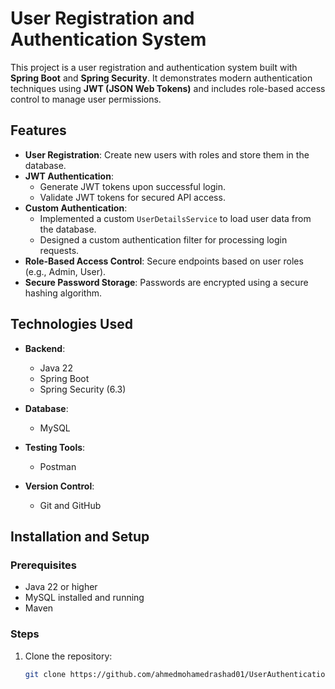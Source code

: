 # User Registration and Authentication System  

This project is a user registration and authentication system built with **Spring Boot** and **Spring Security**. It demonstrates modern authentication techniques using **JWT (JSON Web Tokens)** and includes role-based access control to manage user permissions.  

## Features  

- **User Registration**: Create new users with roles and store them in the database.  
- **JWT Authentication**:  
  - Generate JWT tokens upon successful login.  
  - Validate JWT tokens for secured API access.  
- **Custom Authentication**:  
  - Implemented a custom `UserDetailsService` to load user data from the database.  
  - Designed a custom authentication filter for processing login requests.  
- **Role-Based Access Control**: Secure endpoints based on user roles (e.g., Admin, User).  
- **Secure Password Storage**: Passwords are encrypted using a secure hashing algorithm.  

## Technologies Used  

- **Backend**:  
  - Java 22  
  - Spring Boot  
  - Spring Security (6.3)  

- **Database**:  
  - MySQL  

- **Testing Tools**:  
  - Postman  

- **Version Control**:  
  - Git and GitHub  

## Installation and Setup  

### Prerequisites  
- Java 22 or higher  
- MySQL installed and running  
- Maven  

### Steps  

1. Clone the repository:  
   ```bash  
   git clone https://github.com/ahmedmohamedrashad01/UserAuthenticationAndAuthorizationSpringSecurity.git
